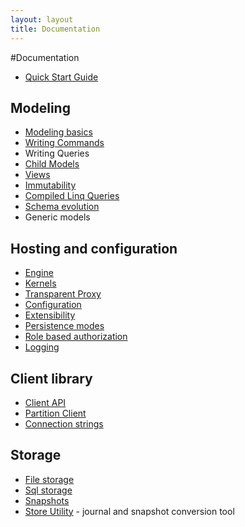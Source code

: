 ```yaml
---
layout: layout
title: Documentation
---
```


#Documentation
* [Quick Start Guide](quick-start-guide)

## Modeling
* [Modeling basics](basic-modeling)
* [Writing Commands](commands)
* Writing Queries
* [Child Models](child-models)
* [Views](views)
* [Immutability](immutability)
* [Compiled Linq Queries](compiled-linq-queries)
* [Schema evolution](schema-evolution)
* Generic models

## Hosting and configuration
* [Engine](engine)
* [Kernels](kernels)
* [Transparent Proxy](proxy)
* [Configuration](configuration)
* [Extensibility](extensibility)
* [Persistence modes](persistence)
* [Role based authorization](authorization)
* [Logging](logging)


## Client library
* [Client API](client-api)
* [Partition Client](partition-client)
* [Connection strings](connection-strings)

## Storage
* [File storage](file-storage)
* [Sql storage](sql-storage)
* [Snapshots](snapshots)
* [Store Utility](store-utility) - journal and snapshot conversion tool
